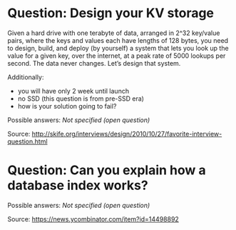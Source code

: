 # Question: Design your KV storage
Given a hard drive with one terabyte of data, arranged in 2^32 key/value pairs, 
where the keys and values each have lengths of 128 bytes, you need to design, 
build, and deploy (by yourself) a system that lets you look up the value for 
a given key, over the internet, at a peak rate of 5000 lookups per second. 
The data never changes. Let’s design that system.

Additionally:
 - you will have only 2 week until launch
 - no SSD (this question is from pre-SSD era)
 - how is your solution going to fail?

Possible answers:
*Not specified (open question)*

Source: http://skife.org/interviews/design/2010/10/27/favorite-interview-question.html

# Question: Can you explain how a database index works?

Possible answers:
*Not specified (open question)*

Source: https://news.ycombinator.com/item?id=14498892
